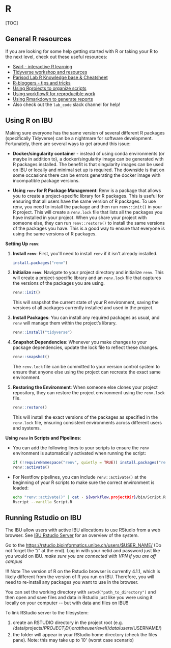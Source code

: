 # R

[TOC]

## General R resources

If you are looking for some help getting started with R or taking your R to the next level, check out these useful resources:

* [Swirl - interactive R learning](https://swirlstats.com/students.html)
* [Tidyverse workshop and resources](https://github.com/katiesevans/nuit_tidyverse)
* [Parisod Lab R Knowledge base & Cheatsheet](https://github.com/Parisodlab/code_club/blob/main/R_cheatsheet.md)
* [R-bloggers - tips and tricks](https://www.r-bloggers.com/)
* [Using Rprojects to organize scripts](https://www.r-bloggers.com/2020/01/rstudio-projects-and-working-directories-a-beginners-guide/)
* [Using workflowR for reproducible work](https://www.rdocumentation.org/packages/workflowr/versions/0.7.0)
* [Using Rmarkdown to generate reports](https://rmarkdown.rstudio.com/articles_intro.html)
* Also check out the `lab_code` slack channel for help!

## Using R on IBU

Making sure everyone has the same version of several different R packages (specifically Tidyverse) can be a nightmare for software development. Fortunately, there are several ways to get around this issue:

* __Docker/singularity container__ - instead of using conda environments (or maybe in addition to), a docker/singularity image can be generated with R packages installed. The benefit is that singularity images can be used on IBU or locally and minimal set up is required. The downside is that on some occasions there can be errors generating the docker image with incompatible package versions.


* __Using `renv` for R Package Management__: Renv is a package that allows you to create a project-specific library for R packages. This is useful for ensuring that all users have the same version of R packages. To use renv, you need to install the package and then run `renv::init()` in your R project. This will create a `renv.lock` file that lists all the packages you have installed in your project. When you share your project with someone else, they can run `renv::restore()` to install the same versions of the packages you have. This is a good way to ensure that everyone is using the same versions of R packages.

**Setting Up `renv`**: 

1. **Install `renv`**:
   First, you'll need to install `renv` if it isn't already installed.

   ```R
   install.packages("renv")
   ```

2. **Initialize `renv`**:
   Navigate to your project directory and initialize `renv`. This will create a project-specific library and an `renv.lock` file that captures the versions of the packages you are using.

   ```R
   renv::init()
   ```

   This will snapshot the current state of your R environment, saving the versions of all packages currently installed and used in the project.

3. **Install Packages**:
   You can install any required packages as usual, and `renv` will manage them within the project’s library.

   ```R
   renv::install("tidyverse")
   ```

4. **Snapshot Dependencies**:
   Whenever you make changes to your package dependencies, update the lock file to reflect these changes.

   ```R
   renv::snapshot()
   ```

   The `renv.lock` file can be committed to your version control system to ensure that anyone else using the project can recreate the exact same environment.

5. **Restoring the Environment**:
   When someone else clones your project repository, they can restore the project environment using the `renv.lock` file.

   ```R
   renv::restore()
   ```

   This will install the exact versions of the packages as specified in the `renv.lock` file, ensuring consistent environments across different users and systems.

**Using `renv` in Scripts and Pipelines**:

- You can add the following lines to your scripts to ensure the `renv` environment is automatically activated when running the script:

   ```R
   if (!requireNamespace("renv", quietly = TRUE)) install.packages("renv")
   renv::activate()
   ```

- For Nextflow pipelines, you can include `renv::activate()` at the beginning of your R scripts to make sure the correct environment is loaded:

   ```bash
   echo "renv::activate()" | cat - ${workflow.projectDir}/bin/Script.R > Script.R
   Rscript --vanilla Script.R
   ```

## Running Rstudio on IBU

The IBU allow users with active IBU allocations to use RStudio from a web browser. See [IBU Rstudio Server](https://docs.pages.bioinformatics.unibe.ch/cluster-docs/documentation/resources/rstudio_server/) for an overview of the system.

Go to the https://rstudio.bioinformatics.unibe.ch/users/$USER_NAME/ (Do not forget the “/” at the end). Log in with your netid and password just like you would on IBU.
*make sure you are connected with VPN if you are off campus*

!!! Note
	The version of R on the Rstudio browser is currently 4.1.1, which is likely different from the version of R you run on IBU. Therefore, you will need to re-install any packages you want to use in the browser.

You can set the working directory with `setwd("path_to_directory")` and then open and save files and data in Rstudio just like you were using it locally on your computer -- but with data and files on IBU!!

To link RStudio server to the filesystem:
1. create an RSTUDIO directory in the project root (e.g. /data/projects/$PROJECT_ID/) or at the user level (/data/users/$USERNAME/)
2. the folder will appear in your RStudio home directory (check the files pane). Note: this may take up to 10' (worst case scenario)

